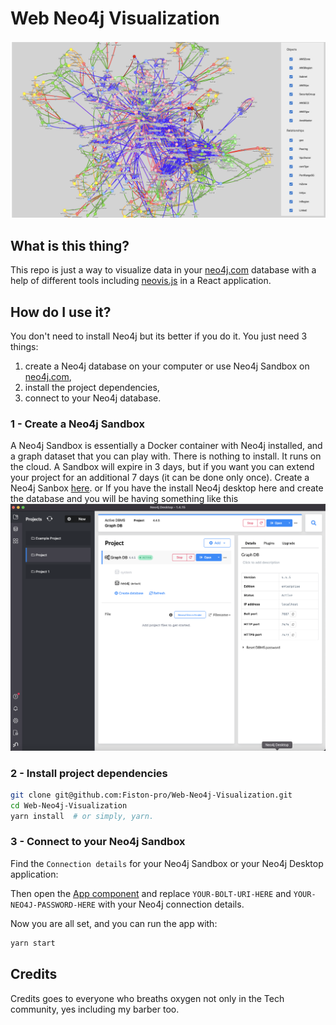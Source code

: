 # Web Neo4j Visualization

![A PNG file that shows an example of this project](https://github.com/Fiston-pro/Web-Neo4j-Visualization/blob/master/src/images/example.png "Example")

## What is this thing?

This repo is just a way to visualize data in your [neo4j.com](https://neo4j.com/) database with a help of different tools including [neovis.js](https://github.com/neo4j-contrib/neovis.js/) in a React application.

## How do I use it?

You don't need to install Neo4j but its better if you do it. You just need 3 things:

1. create a Neo4j database on your computer or use Neo4j Sandbox on [neo4j.com](https://neo4j.com/sandbox/),
2. install the project dependencies,
3. connect to your Neo4j database.

### 1 - Create a Neo4j Sandbox

A Neo4j Sandbox is essentially a Docker container with Neo4j installed, and a graph dataset that you can play with. There is nothing to install. It runs on the cloud. A Sandbox will expire in 3 days, but if you want you can extend your project for an additional 7 days (it can be done only once). Create a Neo4j Sanbox [here](https://neo4j.com/sandbox/).
or
If you have the install Neo4j desktop here and create the database and you will be having something like this
![A PNG file that shows the creation of the database in Neo4j Desktop](https://github.com/Fiston-pro/Web-Neo4j-Visualization/blob/master/src/images/create-sandbox.png "Neo4j Desktop")

### 2 - Install project dependencies

```sh
git clone git@github.com:Fiston-pro/Web-Neo4j-Visualization.git
cd Web-Neo4j-Visualization
yarn install  # or simply, yarn.
```

### 3 - Connect to your Neo4j Sandbox

Find the `Connection details` for your Neo4j Sandbox or your Neo4j Desktop application:

Then open the [App component](https://github.com/Fiston-pro/Web-Neo4j-Visualization/blob/master/src/components/App.js) and replace `YOUR-BOLT-URI-HERE` and `YOUR-NEO4J-PASSWORD-HERE` with your Neo4j connection details.

Now you are all set, and you can run the app with:

```sh
yarn start
```

## Credits

Credits goes to everyone who breaths oxygen not only in the Tech community, yes including my barber too.
